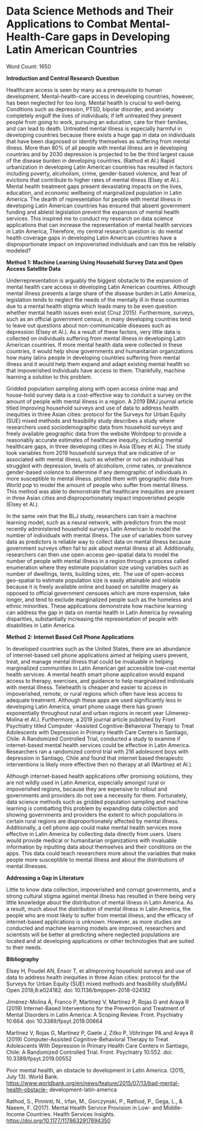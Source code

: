 # Data Science Methods and Their Applications to Combat Mental-Health-Care gaps in Developing Latin American Countries

Word Count: 1650

**Introduction and Central Research Question**

Healthcare access is seen by many as a prerequisite to human development. Mental-health-care access in developing countries, however, has been neglected for too long. Mental
health is crucial to well-being. Conditions such as depression, PTSD, bipolar disorder, and anxiety completely engulf the lives of individuals; if left untreated they prevent
people from going to work, pursuing an education, care for their families, and can lead to death. Untreated mental illness is especially harmful in developing countries because
there exists a huge gap in data on individuals that have been diagnosed or identify themselves as suffering from mental illness. More than 80% of all people with mental illness
are in developing countries and by 2030 depression is projected to be the third largest cause of the disease burden in developing countries. (Rathod et Al.)  Rapid urbanization
in developing Latin American countries has resulted in factors including poverty, alcoholism, crime, gender-based violence, and fear of evictions that contribute to higher rates
of mental illness (Elsey et Al.). Mental health treatment gaps present devastating impacts on the lives, education, and economic wellbeing of marginalized population in Latin
America. The dearth of representation for people with mental illness in developing Latin American countries has ensured that absent government funding and ableist legislation
prevent the expansion of mental health services. This inspired me to conduct my research on data science applications that can increase the representation of mental health
services in Latin America, Therefore, my central research question is: do mental health coverage gaps in developing Latin American countries have a disproportionate impact on
impoverished individuals and can this be reliably modeled?

**Method 1: Machine Learning Using Household Survey Data and Open Access Satellite Data**

Underrepresentation is arguably the biggest obstacle to the expansion of mental health care access in developing Latin American countries. Although mental illness presents a
large share of the disease burden in Latin America, legislation tends to neglect the needs of the mentally ill in these countries due to a mental health stigma which leads many
to be even question whether mental health issues even exist (Cruz 2015). Furthermore, surveys, such as an official government census, in many developing countries tend to leave
out questions about non-communicable diseases such as depression (Elsey et Al.). As a result of these factors, very little data is collected on individuals suffering from mental
illness in developing Latin American countries. If more mental health data were collected in these countries, it would help show governments and humanitarian organizations how
many latinx people in developing countries suffering from mental illness and it would help them expand and adapt existing mental health so that impoverished individuals have
access to them. Thankfully, machine learning a solution to this problem. 

Gridded population sampling along with open access online map and house-hold survey data is a cost-effective way to conduct a survey on the amount of people with mental illness
in a region. A 2019 BMJ journal article titled Improving household surveys and use of data to address health inequities in three Asian cities: protocol for the Surveys for Urban
Equity (SUE) mixed methods and feasibility study describes a study where researchers used sociodemographic data from household surveys and freely available geographic data from
the website Wolrdpop to provide a reasonably accurate estimates of healthcare inequity, including mental healthcare gaps, in three developing cities in Asia (Elsey et Al.). The
study took variables from 2019 household surveys that are indicative of or associated with mental illness, such as whether or not an individual has struggled with depression,
levels of alcoholism, crime rates, or prevalence gender-based violence to determine if any demographic of individuals in more susceptible to mental illness. plotted them with
geographic data from World pop to model the amount of people who suffer from mental illness. This method was able to demonstrate that healthcare inequities are present in three
Asian cities and disproportionately impact impoverished people (Elsey et Al.).

In the same vein that the BLJ study, researchers can train a machine learning model, such as a neural network, with predictors from the most recently administered household
surveys Latin American to model the number of individuals with mental illness. The use of variables from survey data as predictors is reliable way to collect data on mental
illness because government surveys often fail to ask about mental illness at all.  Additionally, researchers can then use open-access geo-spatial data to model the number of
people with mental illness in a region through a process called enumeration where they estimate population size using variables such as number of dwellings, tents, building
sizes, etc. The use of open-access geo-spatial to estimate population size is easily attainable and reliable because it is freely available online and based on satellite
imagery as opposed to official government censuses which are more expensive, take longer, and tend to exclude marginalized people such as the homeless and ethnic minorities.
These applications demonstrate how machine learning can address the gap in data on mental health in Latin America by revealing disparities, substantially increasing the
representation of people with disabilities in Latin America.

**Method 2:  Internet Based Cell Phone Applications**

In developed countries such as the United States, there are an abundance of internet-based cell phone applications aimed at helping users prevent, treat, and manage mental
illness that could be invaluable in helping marginalized communities in Latin American get accessible low-cost mental health services. A mental health smart phone application
would expand access to therapy, exercises, and guidance to help marginalized individuals with mental illness. Telehealth is cheaper and easier to access in impoverished, remote,
or rural regions which often have less access to adequate treatment. Although these apps are used significantly less in developing Latin America, smart phone usage there has
grown exponentially throughout rural and urban regions in recent year (Jimenez-Molina et Al.). Furthermore, a 2019 journal article published by Front Psychiatry titled Computer
-Assisted Cognitive-Behavioral Therapy to Treat Adolescents with Depression in Primary Health Care Centers in Santiago, Chile: A Randomized Controlled Trial, conducted a study
to examine if internet-based mental health services could be effective in Latin America. Researchers ran a randomized control trial with 216 adolescent boys with depression in
Santiago, Chile and found that internet based therapeutic interventions is likely more effective then no therapy at all (Martinez et Al.).

Although internet-based health applications offer promising solutions, they are not wildly used in Latin America, especially amongst rural or impoverished regions, because
they are expensive to rollout and governments and providers do not see a necessity for them. Fortunately, data science methods such as gridded population sampling and machine
learning is combatting this problem by expanding data collection and showing governments and providers the extent to which populations in certain rural regions are
disproportionately affected by mental illness.  Additionally, a cell phone app could make mental health services more effective in Latin America by collecting data directly from
users. Users would provide medical or humanitarian organizations with invaluable information by inputting data about themselves and their conditions on the apps. This data could
teach researchers more about the variables that make people more susceptible to mental illness and about the distributions of mental illnesses.

**Addressing a Gap in Literature**

Little to know data collection, impoverished and corrupt governments, and a strong cultural stigma against mental illness has resulted in there being very little knowledge about
the distribution of mental illness in Latin America. As a result, much about the distribution of mental illness in Latin America, the people who are most likely to suffer from
mental illness, and the efficacy of internet-based applications is unknown. However, as more studies are conducted and machine learning models are improved, researchers and
scientists will be better at predicting where neglected populations are located and at developing applications or other technologies that are suited to their needs.

**Bibliography**

Elsey H, Poudel AN, Ensor T, et alImproving household surveys and use of data to address health inequities in three Asian cities: protocol for the Surveys for Urban Equity (SUE)
mixed methods and feasibility studyBMJ Open 2018;8:e024182. doi: 10.1136/bmjopen-2018-024182

Jiménez-Molina Á, Franco P, Martínez V, Martínez P, Rojas G and Araya R (2019) Internet-Based Interventions for the Prevention and Treatment of Mental Disorders in
Latin America: A Scoping Review. Front. Psychiatry 10:664. doi: 10.3389/fpsyt.2019.00664

Martínez V, Rojas G, Martínez P, Gaete J, Zitko P, Vöhringer PA and Araya R (2019) Computer-Assisted Cognitive-Behavioral Therapy to Treat Adolescents With Depression in
Primary Health Care Centers in Santiago, Chile: A Randomized Controlled Trial. Front. Psychiatry 10:552. doi: 10.3389/fpsyt.2019.00552

Poor mental health, an obstacle to development in Latin America. (2015, July 13). World Bank. https://www.worldbank.org/en/news/feature/2015/07/13/bad-mental-health-obstacle-
development-latin-america

Rathod, S., Pinninti, N., Irfan, M., Gorczynski, P., Rathod, P., Gega, L., &amp; Naeem, F. (2017). Mental Health Service Provision in Low- and Middle-Income Countries. Health
Services Insights. https://doi.org/10.1177/1178632917694350
